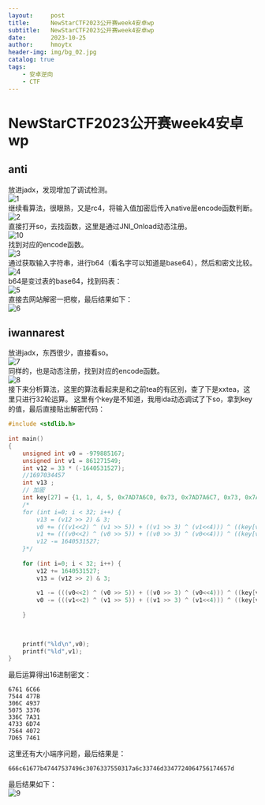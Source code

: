 ```yaml
---
layout:     post
title:      NewStarCTF2023公开赛week4安卓wp
subtitle:   NewStarCTF2023公开赛week4安卓wp
date:       2023-10-25
author:     hmoytx
header-img: img/bg_02.jpg
catalog: true
tags:
    - 安卓逆向
    - CTF
---
```

#  NewStarCTF2023公开赛week4安卓wp

## anti
放进jadx，发现增加了调试检测。  
![1](/img/231025_1_anti.png)    
继续看算法，很眼熟，又是rc4，将输入值加密后传入native层encode函数判断。   
![2](/img/231025_1_rc4.png)    
直接打开so，去找函数，这里是通过JNI_Onload动态注册。  
![10](/img/231025_1_jnionload.png)    
找到对应的encode函数。  
![3](/img/231025_1_xxx.png)      
通过获取输入字符串，进行b64（看名字可以知道是base64），然后和密文比较。     
![4](/img/231025_1_cipher.png)    
b64是变过表的base64，找到码表：    
![5](/img/231025_1_table.png)    
直接去网站解密一把梭，最后结果如下：   
![6](/img/231025_1_flag.png)    


## iwannarest
放进jadx，东西很少，直接看so。   
![7](/img/231025_2_jadx.png)     
同样的，也是动态注册，找到对应的encode函数。  
![8](/img/231025_2_encode.png)       
接下来分析算法，这里的算法看起来是和之前tea的有区别，查了下是xxtea，这里只进行32轮运算。
这里有个key是不知道，我用ida动态调试了下so，拿到key的值，最后直接贴出解密代码：   
```c
#include <stdlib.h>
 
int main()
{
    unsigned int v0 = -979885167;
    unsigned int v1 = 861271549;
    int v12 = 33 * (-1640531527);
    //1697034457
    int v13 ;
    // 加密
    int key[27] = {1, 1, 4, 5, 0x7AD7A6C0, 0x73, 0x7AD7A6C7, 0x73, 0x7AD7AB78, 0x73, 0, 0, 0, 0, 0, 0, 0, 0, 0, 0, 0, 0, 0, 0, 0, 0, 0, 0};
    /*
    for (int i=0; i < 32; i++) { 
        v13 = (v12 >> 2) & 3;
        v0 += (((v1<<2) ^ (v1 >> 5)) + ((v1 >> 3) ^ (v1<<4))) ^ ((key[v13] ^ v1) + (v1 ^ v12));
        v1 += (((v0<<2) ^ (v0 >> 5)) + ((v0 >> 3) ^ (v0<<4))) ^ ((key[v13 ^ 1] ^ v0) + (v0 ^ v12));
        v12 -= 1640531527;
    }*/
    
    for (int i=0; i < 32; i++) { 
        v12 += 1640531527;
        v13 = (v12 >> 2) & 3;
        
        v1 -= (((v0<<2) ^ (v0 >> 5)) + ((v0 >> 3) ^ (v0<<4))) ^ ((key[v13 ^ 1] ^ v0) + (v0 ^ v12));
        v0 -= (((v1<<2) ^ (v1 >> 5)) + ((v1 >> 3) ^ (v1<<4))) ^ ((key[v13] ^ v1) + (v1 ^ v12));
        
    }
    

    
    printf("%ld\n",v0);
    printf("%ld",v1);
}
```    
最后运算得出16进制密文：   
```
6761 6C66
7544 477B
306C 4937
5075 3376
336C 7A31
4733 6D74
7564 4072
7D65 7461
```    
这里还有大小端序问题，最后结果是：   
```
666c61677b47447537496c3076337550317a6c33746d3347724064756174657d
```   
最后结果如下：  
![9](/img/231025_2_flag.png)    

